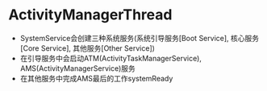 # ActivityManagerThread

* SystemService会创建三种系统服务(系统引导服务[Boot Service], 核心服务[Core Service], 其他服务[Other Service])
* 在引导服务中会启动ATM(ActivityTaskManagerService), AMS(ActivityManagerService)服务
* 在其他服务中完成AMS最后的工作systemReady
